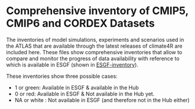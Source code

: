 # Comprehensive inventory of CMIP5, CMIP6 and CORDEX Datasets

The inventories of model simulations, experiments and scenarios used in the ATLAS that are available through the latest releases of climate4R are included here. These files show comprehensive inventories that allow to compare and monitor the progress of data availability with reference to which is available in ESGF (shown in [ESGF-inventory](https://github.com/SantanderMetGroup/ATLAS/tree/devel/ESGF-inventory)).


These inventories show three possible cases:
* 1 or green: Available in ESGF & available in the Hub 
* 0 or red: Available in ESGF & Not available in the Hub yet.
* NA or white : Not available in ESGF (and therefore not in the Hub either)

